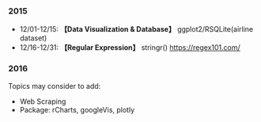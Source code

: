 ### 2015
* 12/01-12/15:  **【Data Visualization & Database】** ggplot2/RSQLite(airline dataset)
* 12/16-12/31:  **【Regular Expression】** stringr() https://regex101.com/

### 2016

Topics may consider to add:
* Web Scraping
* Package: rCharts, googleVis, plotly
